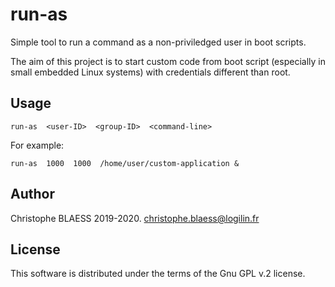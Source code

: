 # run-as

Simple tool to run a command as a non-priviledged user in boot scripts.

The aim of this project is to start custom code from boot script (especially in small embedded Linux systems) with credentials different than root.

## Usage

```
run-as  <user-ID>  <group-ID>  <command-line>
```

For example:

```
run-as  1000  1000  /home/user/custom-application &
```

## Author

Christophe BLAESS 2019-2020. <christophe.blaess@logilin.fr>

## License

This software is distributed under the terms of the Gnu GPL v.2 license.
